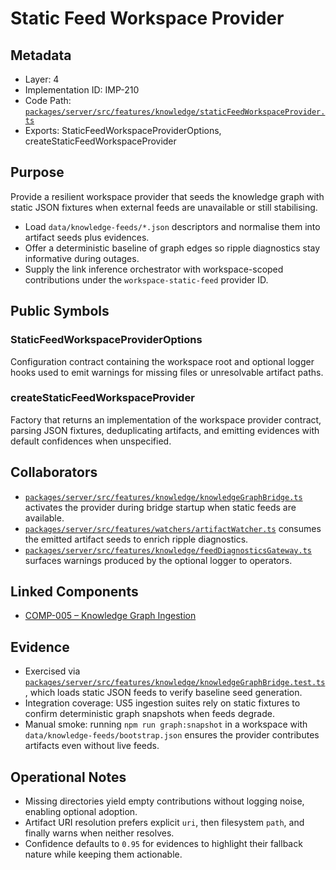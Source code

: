 # Static Feed Workspace Provider

## Metadata
- Layer: 4
- Implementation ID: IMP-210
- Code Path: [`packages/server/src/features/knowledge/staticFeedWorkspaceProvider.ts`](../../../packages/server/src/features/knowledge/staticFeedWorkspaceProvider.ts)
- Exports: StaticFeedWorkspaceProviderOptions, createStaticFeedWorkspaceProvider

## Purpose
Provide a resilient workspace provider that seeds the knowledge graph with static JSON fixtures when external feeds are unavailable or still stabilising.
- Load `data/knowledge-feeds/*.json` descriptors and normalise them into artifact seeds plus evidences.
- Offer a deterministic baseline of graph edges so ripple diagnostics stay informative during outages.
- Supply the link inference orchestrator with workspace-scoped contributions under the `workspace-static-feed` provider ID.

## Public Symbols

### StaticFeedWorkspaceProviderOptions
Configuration contract containing the workspace root and optional logger hooks used to emit warnings for missing files or unresolvable artifact paths.

### createStaticFeedWorkspaceProvider
Factory that returns an implementation of the workspace provider contract, parsing JSON fixtures, deduplicating artifacts, and emitting evidences with default confidences when unspecified.

## Collaborators
- [`packages/server/src/features/knowledge/knowledgeGraphBridge.ts`](../../../packages/server/src/features/knowledge/knowledgeGraphBridge.ts) activates the provider during bridge startup when static feeds are available.
- [`packages/server/src/features/watchers/artifactWatcher.ts`](../../../packages/server/src/features/watchers/artifactWatcher.ts) consumes the emitted artifact seeds to enrich ripple diagnostics.
- [`packages/server/src/features/knowledge/feedDiagnosticsGateway.ts`](../../../packages/server/src/features/knowledge/feedDiagnosticsGateway.ts) surfaces warnings produced by the optional logger to operators.

## Linked Components
- [COMP-005 – Knowledge Graph Ingestion](../../layer-3/knowledge-graph-ingestion.mdmd.md#imp210-staticfeedworkspaceprovider)

## Evidence
- Exercised via [`packages/server/src/features/knowledge/knowledgeGraphBridge.test.ts`](../../../packages/server/src/features/knowledge/knowledgeGraphBridge.test.ts), which loads static JSON feeds to verify baseline seed generation.
- Integration coverage: US5 ingestion suites rely on static fixtures to confirm deterministic graph snapshots when feeds degrade.
- Manual smoke: running `npm run graph:snapshot` in a workspace with `data/knowledge-feeds/bootstrap.json` ensures the provider contributes artifacts even without live feeds.

## Operational Notes
- Missing directories yield empty contributions without logging noise, enabling optional adoption.
- Artifact URI resolution prefers explicit `uri`, then filesystem `path`, and finally warns when neither resolves.
- Confidence defaults to `0.95` for evidences to highlight their fallback nature while keeping them actionable.

